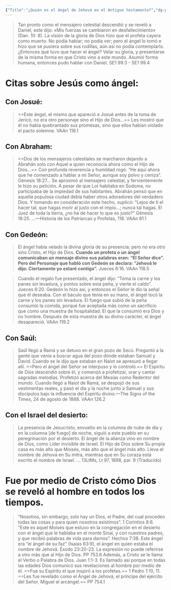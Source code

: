 ```yaml
---
{"Title":"¿Quién es el ángel de Jehová en el Antiguo testamento?","dg-publish":true,"permalink":"/deidad/preguntas-y-respuesas/el-angel-de-jehova/","dgPassFrontmatter":true}
---
```




> Tan pronto como el mensajero celestial descendió y se reveló a Daniel, este dijo: «Mis fuerzas se cambiaron en desfallecimiento» (Dan. 10: 8). La visión de la gloria de Dios hizo que el profeta cayera como muerto. No podía hablar; no podía ver; pero el ángel lo tomó e hizo que se pusiera sobre sus rodillas, aún así no podía contemplarlo. 
> ¿Entonces qué tuvo que hacer el ángel? Velar su gloria, y presentarse de la misma forma en que Cristo vino a este mundo. Asumió forma humana, entonces pudo hablar con Daniel.  SE1 99.3 - SE1 99.4

# Citas sobre Jesús como ángel:

## Con Josué:

> ==Este ángel, el mismo que apareció a Josué antes de la toma de Jericó, no era otro personaje sino el Hijo de Dios...== Les mostró que él no había quebrantado sus promesas, sino que ellos habían violado el pacto solemne. VAAn 118.1

## Con Abraham:

> ==Dos de los mensajeros celestiales se marcharon dejando a Abrahán solo con Aquel a quien reconocía ahora como el Hijo de Dios...== Con profunda reverencia y humildad rogó: “He aquí ahora que he comenzado a hablar a mi Señor, aunque soy polvo y ceniza”. Génesis 18:27... Se aproximó al mensajero celestial, y fervientemente le hizo su petición. A pesar de que Lot habitaba en Sodoma, no participaba de la impiedad de sus habitantes. Abrahán pensó que en aquella populosa ciudad debía haber otros adoradores del verdadero Dios. Y tomando en consideración este hecho, suplicó: “Lejos de ti el hacer tal, que hagas morir al justo con el impío...; nunca tal hagas. El Juez de toda la tierra, ¿no ha de hacer lo que es justo?” Génesis 18:25. ...—Historia de los Patriarcas y Profetas, 118. VAAn 81.1

## Con Gedeón:

>El ángel había velado la divina gloria de su presencia; pero no era otro sino Cristo, el Hijo de Dios. **Cuando un profeta o un ángel comunicaban un mensaje divino sus palabras eran: “El Señor dice”. Pero del  Personaje que habló con Gedeón se declara: “Jehová le dijo: Ciertamente yo estaré contigo”.** Jueces 6:16. VAAn 118.5

> Cuando el regalo fue presentado, el ángel dijo: “Toma la carne y los panes sin levadura, y ponlos sobre esta peña, y vierte el caldo”. Jueces 6:20. Gedeón lo hizo así, y entonces el Señor le dio la señal que él deseaba. Con el báculo que tenía en su mano, el ángel tocó la carne y los panes sin levadura. El fuego que subió de la peña consumió la comida, porque fue aceptada más como un sacrificio que como una muestra de hospitalidad. El que la consumió era Dios y no hombre. Después de esta muestra de su divino carácter, el ángel desapareció. VAAn 119.2

## Con Saúl:

> Saúl llegó a Ramá y se detuvo en el gran pozo de Secú. Preguntó a la gente que venía a buscar agua del pozo dónde estaban Samuel y David. Cuando se le dijo que estaban en Naiot se apresuró a llegar allí. ==Pero el ángel del Señor se interpuso y lo controló.== El Espíritu de Dios descendió sobre él, y comenzó a profetizar, orar y cantar sagradas melodías. Profetizó acerca del Mesías como Redentor del mundo. Cuando llegó a Naiot de Ramá, se despojó de sus vestimentas reales, y pasó el día y la noche junto a Samuel y sus discípulos bajo la influencia del Espíritu divino.—The Signs of the Times, 24 de agosto de 1888. VAAn 126.2

##  Con el Israel del desierto:

> La presencia de Jesucristo, envuelto en la columna de nube de día y en la columna [de fuego] de noche, siguió a este pueblo en su peregrinación por el desierto. El ángel de la alianza vino en nombre de Dios, como Líder invisible de Israel. El Hijo de Dios sobre Su propia casa es más alto que Moisés, más alto que el ángel más alto. Lleva el nombre de Jehová en Su mitra, mientras que en Su coraza está escrito el nombre de Israel. ... 13LtMs, Lt 97, 1898, par. 9 (Traducido)

# Fue por medio de Cristo cómo Dios se reveló al hombre en todos los tiempos.

 > “Nosotros, sin embargo, solo hay un Dios, el Padre,  del cual proceden todas las cosas y para quien nosotros existimos”. 1 Corintios 8:6. “Este es aquel Moisés que estuvo en la congregación en el desierto con el ángel que le hablaba en el monte Sinaí, y con nuestros padres, y que recibió palabras de vida para darnos”. Hechos 7:38. Este ángel era “el ángel de su faz” (Isaías 63:9), el ángel en quien estaba el nombre de Jehová. Éxodo 23:20-23. La expresión no puede referirse a otro más que al Hijo de Dios. PP 753.6 Además, a Cristo se le llama el Verbo o Palabra de Dios. Juan 1:1-3. Es llamado así porque en todas las edades Dios comunicó sus revelaciones al hombre por medio de él. ==Fue su Espíritu el que inspiró a los profetas.== 1 Pedro 1:10, 11. ==Les fue revelado como el Ángel de Jehová, el príncipe del ejército del Señor, Miguel el arcángel.== PP 754.1